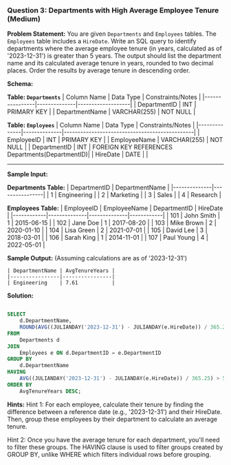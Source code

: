 ### Question 3: Departments with High Average Employee Tenure (Medium)


**Problem Statement:**
You are given `Departments` and `Employees` tables. The `Employees` table includes a `HireDate`. Write an SQL query to identify departments where the average employee tenure (in years, calculated as of '2023-12-31') is greater than 5 years. The output should list the department name and its calculated average tenure in years, rounded to two decimal places. Order the results by average tenure in descending order.

**Schema:**

**Table: `Departments`**
| Column Name    | Data Type    | Constraints/Notes |
|----------------|--------------|-------------------|
| DepartmentID   | INT          | PRIMARY KEY       |
| DepartmentName | VARCHAR(255) | NOT NULL          |

**Table: `Employees`**
| Column Name  | Data Type    | Constraints/Notes                             |
|--------------|--------------|-----------------------------------------------|
| EmployeeID   | INT          | PRIMARY KEY                                   |
| EmployeeName | VARCHAR(255) | NOT NULL                                      |
| DepartmentID | INT          | FOREIGN KEY REFERENCES Departments(DepartmentID)|
| HireDate     | DATE         |                                               |

---


**Sample Input:**

**Departments Table:**
| DepartmentID | DepartmentName |
|--------------|----------------|
| 1            | Engineering    |
| 2            | Marketing      |
| 3            | Sales          |
| 4            | Research       |

**Employees Table:**
| EmployeeID | EmployeeName | DepartmentID | HireDate   |
|------------|--------------|--------------|------------|
| 101        | John Smith   | 1            | 2015-06-15 |
| 102        | Jane Doe     | 1            | 2017-08-20 |
| 103        | Mike Brown   | 2            | 2020-01-10 |
| 104        | Lisa Green   | 2            | 2021-07-01 |
| 105        | David Lee    | 3            | 2018-03-01 |
| 106        | Sarah King   | 1            | 2014-11-01 |
| 107        | Paul Young   | 4            | 2022-05-01 |

**Sample Output:**
(Assuming calculations are as of '2023-12-31')
```
| DepartmentName | AvgTenureYears |
|----------------|----------------|
| Engineering    | 7.61           |
```
**Solution:**

```sql

SELECT
    d.DepartmentName,
    ROUND(AVG((JULIANDAY('2023-12-31') - JULIANDAY(e.HireDate)) / 365.25), 2) AS AvgTenureYears
FROM
    Departments d
JOIN
    Employees e ON d.DepartmentID = e.DepartmentID
GROUP BY
    d.DepartmentName
HAVING
    AVG((JULIANDAY('2023-12-31') - JULIANDAY(e.HireDate)) / 365.25) > 5
ORDER BY
    AvgTenureYears DESC;

```

**Hints:**
Hint 1:
For each employee, calculate their tenure by finding the difference between a reference date (e.g., '2023-12-31') and their HireDate. Then, group these employees by their department to calculate an average tenure.

Hint 2:
Once you have the average tenure for each department, you'll need to filter these groups. The HAVING clause is used to filter groups created by GROUP BY, unlike WHERE which filters individual rows before grouping.
